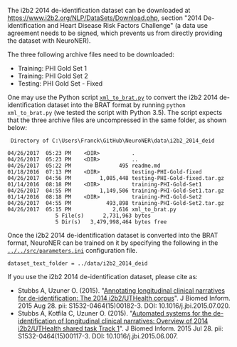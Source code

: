 The i2b2 2014 de-identification dataset can be downloaded at https://www.i2b2.org/NLP/DataSets/Download.php, section "2014 De-identification and Heart Disease Risk Factors Challenge" (a data use agreement needs to be signed, which prevents us from directly providing the dataset with NeuroNER).

The three following archive files need to be downloaded:

- Training: PHI Gold Set 1
- Training: PHI Gold Set 2
- Testing: PHI Gold Set - Fixed

One may use the Python script [`xml_to_brat.py`](xml_to_brat.py) to convert the i2b2 2014 de-identification dataset into the BRAT format by running `python xml_to_brat.py` (we tested the script with Python 3.5).  The script expects that the three archive files are uncompressed in the same folder, as shown below:


```
 Directory of C:\Users\Franck\GitHub\NeuroNER\data\i2b2_2014_deid

04/26/2017  05:23 PM    <DIR>          .
04/26/2017  05:23 PM    <DIR>          ..
04/26/2017  05:22 PM               495 readme.md
01/18/2016  07:13 PM    <DIR>          testing-PHI-Gold-fixed
04/26/2017  04:56 PM         1,085,448 testing-PHI-Gold-fixed.tar.gz
01/14/2016  08:18 PM    <DIR>          training-PHI-Gold-Set1
04/26/2017  04:55 PM         1,149,506 training-PHI-Gold-Set1.tar.gz
01/14/2016  08:18 PM    <DIR>          training-PHI-Gold-Set2
04/26/2017  04:55 PM           493,898 training-PHI-Gold-Set2.tar.gz
04/26/2017  05:15 PM             2,616 xml_to_brat.py
               5 File(s)      2,731,963 bytes
               5 Dir(s)   3,479,998,464 bytes free
```

Once the i2b2 2014 de-identification dataset is converted into the BRAT format, NeuroNER can be trained on it by specifying the following in the [`../../src/parameters.ini`](src/parameters.ini) configuration file.

```
dataset_text_folder = ../data/i2b2_2014_deid
```


If you use the i2b2 2014 de-identification dataset, please cite as:

 - Stubbs A, Uzuner O. (2015). "[Annotating longitudinal clinical narratives for de-identification: The 2014 i2b2/UTHealth corpus](http://www.ncbi.nlm.nih.gov/pubmed/26319540.)". J Biomed Inform. 2015 Aug 28. pii: S1532-0464(15)00182-3. DOI: 10.1016/j.jbi.2015.07.020.
 - Stubbs A, Kotfila C, Uzuner O. (2015). "[Automated systems for the de-identification of longitudinal clinical narratives: Overview of 2014 i2b2/UTHealth shared task Track 1](http://www.ncbi.nlm.nih.gov/pubmed/26225918)". J Biomed Inform. 2015 Jul 28. pii: S1532-0464(15)00117-3. DOI: 10.1016/j.jbi.2015.06.007.